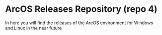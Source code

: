 # ArcOS Releases Repository (repo 4)

In here you will find the releases of the ArcOS environment for Windows and Linux in the near future
